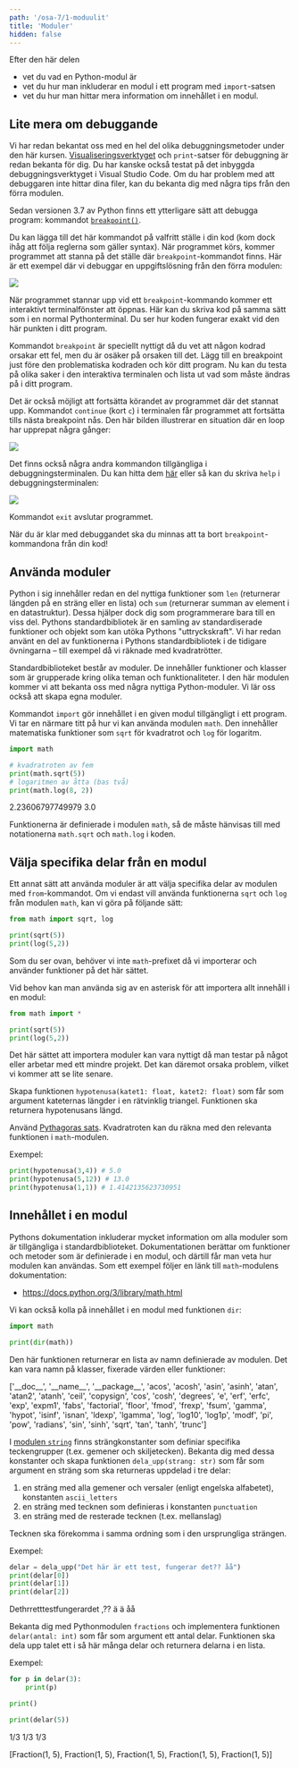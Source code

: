 ```yaml
---
path: '/osa-7/1-moduulit'
title: 'Moduler'
hidden: false
---
```


<text-box variant='learningObjectives' name='Lärandemål'>

Efter den här delen

* vet du vad en Python-modul är
* vet du hur man inkluderar en modul i ett program med `import`-satsen
* vet du hur man hittar mera information om innehållet i en modul.

</text-box>

## Lite mera om debuggande

Vi har redan bekantat oss med en hel del olika debuggningsmetoder under den här kursen. [Visualiseringsverktyget](https://pythontutor.com/visualize.html) och `print`-satser för debuggning är redan bekanta för dig. Du har kanske också testat på det inbyggda debuggningsverktyget i Visual Studio Code. Om du har problem med att debuggaren inte hittar dina filer, kan du bekanta dig med några tips från den förra modulen.

Sedan versionen 3.7 av Python finns ett ytterligare sätt att debugga program: kommandot [`breakpoint()`](https://docs.python.org/3/library/functions.html#breakpoint).

Du kan lägga till det här kommandot på valfritt ställe i din kod (kom dock ihåg att följa reglerna som gäller syntax). När programmet körs, kommer programmet att stanna på det ställe där `breakpoint`-kommandot finns. Här är ett exempel där vi debuggar en uppgiftslösning från den förra modulen:

<img src="7_1_1.png">

När programmet stannar upp vid ett `breakpoint`-kommando kommer ett interaktivt terminalfönster att öppnas. Här kan du skriva kod på samma sätt som i en normal Pythonterminal. Du ser hur koden fungerar exakt vid den här punkten i ditt program.

Kommandot `breakpoint` är speciellt nyttigt då du vet att någon kodrad orsakar ett fel, men du är osäker på orsaken till det. Lägg till en breakpoint just före den problematiska kodraden och kör ditt program. Nu kan du testa på olika saker i den interaktiva terminalen och lista ut vad som måste ändras på i ditt program.

Det är också möjligt att fortsätta körandet av programmet där det stannat upp. Kommandot `continue` (kort `c`) i terminalen får programmet att fortsätta tills nästa breakpoint nås. Den här bilden illustrerar en situation där en loop har upprepat några gånger:

<img src="7_1_2.png">

Det finns också några andra kommandon tillgängliga i debuggningsterminalen. Du kan hitta dem [här](https://docs.python.org/3/library/pdb.html#debugger-commands) eller så kan du skriva `help` i debuggningsterminalen:

<img src="7_1_3.png">

Kommandot `exit` avslutar programmet.

När du är klar med debuggandet ska du minnas att ta bort `breakpoint`-kommandona från din kod!

## Använda moduler

Python i sig innehåller redan en del nyttiga funktioner som `len` (returnerar längden på en sträng eller en lista) och `sum` (returnerar summan av element i en datastruktur). Dessa hjälper dock dig som programmerare bara till en viss del. Pythons standardbibliotek är en samling av standardiserade funktioner och objekt som kan utöka Pythons "uttryckskraft". Vi har redan använt en del av funktionerna i Pythons standardbibliotek i de tidigare övningarna – till exempel då vi räknade med kvadratrötter.

Standardbiblioteket består av moduler. De innehåller funktioner och klasser som är grupperade kring olika teman och funktionaliteter. I den här modulen kommer vi att bekanta oss med några nyttiga Python-moduler. Vi lär oss också att skapa egna moduler.

Kommandot `import` gör innehållet i en given modul tillgängligt i ett program. Vi tar en närmare titt på hur vi kan använda modulen `math`. Den innehåller matematiska funktioner som `sqrt` för kvadratrot och `log` för logaritm.

```python
import math

# kvadratroten av fem
print(math.sqrt(5))
# logaritmen av åtta (bas två)
print(math.log(8, 2))
```

<sample-output>

2.23606797749979
3.0

</sample-output>

Funktionerna är definierade i modulen `math`, så de måste hänvisas till med notationerna `math.sqrt` och `math.log` i koden.

## Välja specifika delar från en modul

Ett annat sätt att använda moduler är att välja specifika delar av modulen med `from`-kommandot. Om vi endast vill använda funktionerna `sqrt` och `log` från modulen `math`, kan vi göra på följande sätt:

```python
from math import sqrt, log

print(sqrt(5))
print(log(5,2))
```

Som du ser ovan, behöver vi inte `math`-prefixet då vi importerar och använder funktioner på det här sättet.

Vid behov kan man använda sig av en asterisk för att importera allt innehåll i en modul:

```python
from math import *

print(sqrt(5))
print(log(5,2))
```

Det här sättet att importera moduler kan vara nyttigt då man testar på något eller arbetar med ett mindre projekt. Det kan däremot orsaka problem, vilket vi kommer att se lite senare.

<programming-exercise name='Hypotenusa' tmcname='osa07-01_hypotenuusa'>

Skapa funktionen `hypotenusa(katet1: float, katet2: float)` som får som argument kateternas längder i en rätvinklig triangel. Funktionen ska returnera hypotenusans längd.

Använd [Pythagoras sats](https://sv.wikipedia.org/wiki/Pythagoras_sats). Kvadratroten kan du räkna med den relevanta funktionen i `math`-modulen.

Exempel:

```python
print(hypotenusa(3,4)) # 5.0
print(hypotenusa(5,12)) # 13.0
print(hypotenusa(1,1)) # 1.4142135623730951
```

</programming-exercise>

## Innehållet i en modul

Pythons dokumentation inkluderar mycket information om alla moduler som är tillgängliga i standardbiblioteket. Dokumentationen berättar om funktioner och metoder som är definierade i en modul, och därtill får man veta hur modulen kan användas. Som ett exempel följer en länk till `math`-modulens dokumentation:

* https://docs.python.org/3/library/math.html

Vi kan också kolla på innehållet i en modul med funktionen `dir`:

```python
import math

print(dir(math))
```

Den här funktionen returnerar en lista av namn definierade av modulen. Det kan vara namn på klasser, fixerade värden eller funktioner:

<sample-output>

['\_\_doc\_\_', '\_\_name\_\_', '\_\_package\_\_', 'acos', 'acosh', 'asin', 'asinh', 'atan', 'atan2', 'atanh', 'ceil', 'copysign', 'cos', 'cosh', 'degrees', 'e', 'erf', 'erfc', 'exp', 'expm1', 'fabs', 'factorial', 'floor', 'fmod', 'frexp', 'fsum', 'gamma', 'hypot', 'isinf', 'isnan', 'ldexp', 'lgamma', 'log', 'log10', 'log1p', 'modf', 'pi', 'pow', 'radians', 'sin', 'sinh', 'sqrt', 'tan', 'tanh', 'trunc']

</sample-output>

<programming-exercise name='Specialtecken' tmcname='osa07-02_erikoismerkit'>

I [modulen `string`](https://docs.python.org/3/library/string.html) finns strängkonstanter som definiar specifika teckengrupper (t.ex. gemener och skiljetecken). Bekanta dig med dessa konstanter och skapa funktionen `dela_upp(strang: str)` som får som argument en sträng som ska returneras uppdelad i tre delar:

1. en sträng med alla gemener och versaler (enligt engelska alfabetet), konstanten `ascii_letters`
1. en sträng med tecknen som definieras i konstanten `punctuation`
1. en sträng med de resterade tecknen (t.ex. mellanslag)

Tecknen ska förekomma i samma ordning som i den ursprungliga strängen.

Exempel:

```python
delar = dela_upp("Det här är ett test, fungerar det?? åå")
print(delar[0])
print(delar[1])
print(delar[2])
```

<sample-output>

Dethrretttestfungerardet
,??
 ä ä     åå

</sample-output>

</programming-exercise>

<programming-exercise name='Bråk' tmcname='osa07-03_murtoluvuilla_laskeminen'>

Bekanta dig med Pythonmodulen `fractions` och implementera funktionen `delar(antal: int)` som får som argument ett antal delar. Funktionen ska dela upp talet ett i så här många delar och returnera delarna i en lista.

Exempel:

```python
for p in delar(3):
    print(p)

print()

print(delar(5))
```

<sample-output>

1/3
1/3
1/3

[Fraction(1, 5), Fraction(1, 5), Fraction(1, 5), Fraction(1, 5), Fraction(1, 5)]

</sample-output>

</programming-exercise>

<quiz id="26b53ed8-0c22-573e-a0e9-60b89ef34855"></quiz>
